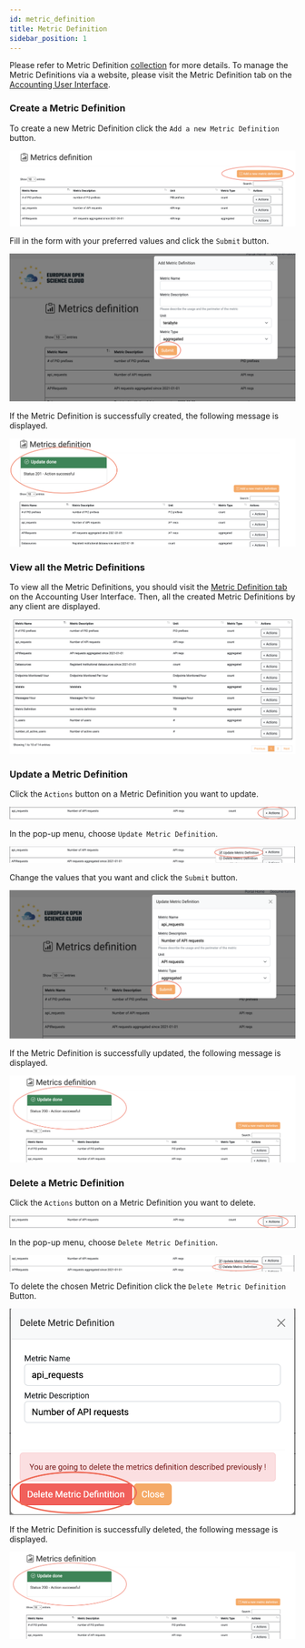 ```yaml
---
id: metric_definition
title: Metric Definition
sidebar_position: 1
---
```


Please refer to Metric Definition <a href="https://argoeu.github.io/argo-accounting/docs/api/metric_definition">collection</a> for more details.
To manage the Metric Definitions via a website, please visit the Metric Definition tab on the <a href="https://accounting.eosc-portal.eu/metrics-definitions">Accounting User Interface</a>.

### Create a Metric Definition

To create a new Metric Definition click the `Add a new Metric Definition` button.

![](assets/metric_definition/tab.png)

Fill in the form with your preferred values and click the `Submit` button.

![](assets/metric_definition/submit.png)

If the Metric Definition is successfully created, the following message is displayed.

![](assets/metric_definition/success.png)

### View all the Metric Definitions

To view all the Metric Definitions, you should visit the <a href="https://accounting.eosc-portal.eu/metrics-definitions">Metric Definition tab</a> on the Accounting User Interface.
Then, all the created Metric Definitions by any client are displayed.

![](assets/metric_definition/metric_definitions.png)


### Update a Metric Definition

Click the `Actions` button on a Metric Definition you want to update.

![](assets/metric_definition/update.png)

In the pop-up menu, choose `Update Metric Definition`.

![](assets/metric_definition/update_pop_up.png)

Change the values that you want and click the `Submit` button.

![](assets/metric_definition/update_submit.png)

If the Metric Definition is successfully updated, the following message is displayed.

![](assets/metric_definition/update_message.png)

### Delete a Metric Definition

Click the `Actions` button on a Metric Definition you want to delete.

![](assets/metric_definition/update.png)

In the pop-up menu, choose `Delete Metric Definition`.

![](assets/metric_definition/delete.png)

To delete the chosen Metric Definition click the `Delete Metric Definition` Button.

![](assets/metric_definition/delete_button.png)

If the Metric Definition is successfully deleted, the following message is displayed.

![](assets/metric_definition/update_message.png)
